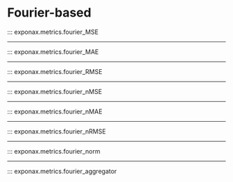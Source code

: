 # Fourier-based

::: exponax.metrics.fourier_MSE

---

::: exponax.metrics.fourier_MAE

---

::: exponax.metrics.fourier_RMSE

---

::: exponax.metrics.fourier_nMSE

---

::: exponax.metrics.fourier_nMAE

---

::: exponax.metrics.fourier_nRMSE

---

::: exponax.metrics.fourier_norm

---

::: exponax.metrics.fourier_aggregator